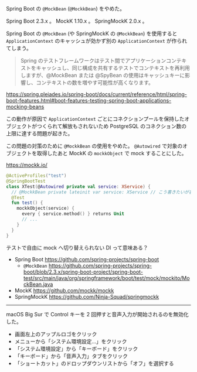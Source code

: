 Spring Boot の `@MockBean` (`@MockkBean`) をやめた。

Spring Boot 2.3.x 。 MockK 1.10.x 。 SpringMockK 2.0.x 。

Spring Boot の `@MockBean` (や SpringMockK の `@MockkBean`) を使用すると `ApplicationContext` のキャッシュが効かず別の `ApplicationContext` が作られてしまう。

> Spring のテストフレームワークはテスト間でアプリケーションコンテキストをキャッシュし、同じ構成を共有するテストでコンテキストを再利用しますが、@MockBean または @SpyBean の使用はキャッシュキーに影響し、コンテキストの数を増やす可能性が高くなります。

<https://spring.pleiades.io/spring-boot/docs/current/reference/html/spring-boot-features.html#boot-features-testing-spring-boot-applications-mocking-beans>

この動作が原因で `ApplicationContext` ごとにコネクションプールを保持したオブジェクトがつくられて解放もされないため PostgreSQL のコネクション数の上限に達する問題が起きた。

この問題の対策のために `@MockkBean` の使用をやめた。 `@Autowired` で対象のオブジェクトを取得したあと MockK の `mockkObject` で mock することにした。

<https://mockk.io/>

```kotlin
@ActiveProfiles("test")
@SpringBootTest
class XTest(@Autowired private val service: XService) {
  // @MockkBean private lateinit var service: XService // こう書きたいが書けない
  @Test
  fun test() {
    mockkObject(service) {
      every { service.method() } returns Unit
      // ...
    }
  }
}
```

テストで自由に mock へ切り替えられない DI って意味ある？

- Spring Boot <https://github.com/spring-projects/spring-boot>
  - `@MockBean` <https://github.com/spring-projects/spring-boot/blob/2.3.x/spring-boot-project/spring-boot-test/src/main/java/org/springframework/boot/test/mock/mockito/MockBean.java>
- MockK <https://github.com/mockk/mockk>
- SpringMockK <https://github.com/Ninja-Squad/springmockk>

---

macOS Big Sur で Control キーを 2 回押すと音声入力が開始されるのを無効化した。

- 画面左上のアップルロゴをクリック
- メニューから「システム環境設定...」をクリック
- 「システム環境設定」から「キーボード」をクリック
- 「キーボード」から「音声入力」タブをクリック
- 「ショートカット」のドロップダウンリストから「オフ」を選択する
